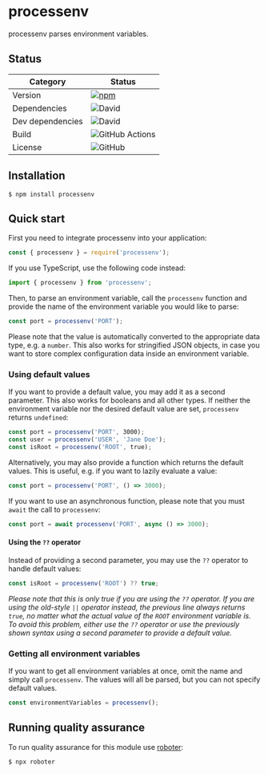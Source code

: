 # processenv

processenv parses environment variables.

## Status

| Category         | Status                                                                                                                                           |
| ---------------- | ------------------------------------------------------------------------------------------------------------------------------------------------ |
| Version          | [![npm](https://img.shields.io/npm/v/processenv)](https://www.npmjs.com/package/processenv)                                                      |
| Dependencies     | ![David](https://img.shields.io/david/thenativeweb/processenv)                                                                                   |
| Dev dependencies | ![David](https://img.shields.io/david/dev/thenativeweb/processenv)                                                                               |
| Build            | ![GitHub Actions](https://github.com/thenativeweb/processenv/workflows/Release/badge.svg?branch=master) |
| License          | ![GitHub](https://img.shields.io/github/license/thenativeweb/processenv)                                                                         |

## Installation

```shell
$ npm install processenv
```

## Quick start

First you need to integrate processenv into your application:

```javascript
const { processenv } = require('processenv');
```

If you use TypeScript, use the following code instead:

```typescript
import { processenv } from 'processenv';
```

Then, to parse an environment variable, call the `processenv` function and provide the name of the environment variable you would like to parse:

```javascript
const port = processenv('PORT');
```

Please note that the value is automatically converted to the appropriate data type, e.g. a `number`. This also works for stringified JSON objects, in case you want to store complex configuration data inside an environment variable.

### Using default values

If you want to provide a default value, you may add it as a second parameter. This also works for booleans and all other types. If neither the environment variable nor the desired default value are set, `processenv` returns `undefined`:

```javascript
const port = processenv('PORT', 3000);
const user = processenv('USER', 'Jane Doe');
const isRoot = processenv('ROOT', true);
```

Alternatively, you may also provide a function which returns the default values. This is useful, e.g. if you want to lazily evaluate a value:

```javascript
const port = processenv('PORT', () => 3000);
```

If you want to use an asynchronous function, please note that you must `await` the call to `processenv`:

```javascript
const port = await processenv('PORT', async () => 3000);
```

#### Using the `??` operator

Instead of providing a second parameter, you may use the `??` operator to handle default values:

```javascript
const isRoot = processenv('ROOT') ?? true;
```

*Please note that this is only true if you are using the `??` operator. If you are using the old-style `||` operator instead, the previous line always returns `true`, no matter what the actual value of the `ROOT` environment variable is. To avoid this problem, either use the `??` operator or use the previously shown syntax using a second parameter to provide a default value.*

### Getting all environment variables

If you want to get all environment variables at once, omit the name and simply call `processenv`. The values will all be parsed, but you can not specify default values.

```javascript
const environmentVariables = processenv();
```

## Running quality assurance

To run quality assurance for this module use [roboter](https://www.npmjs.com/package/roboter):

```shell
$ npx roboter
```
